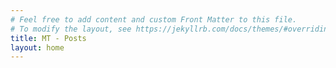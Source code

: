 ```yaml
---
# Feel free to add content and custom Front Matter to this file.
# To modify the layout, see https://jekyllrb.com/docs/themes/#overriding-theme-defaults
title: MT - Posts
layout: home
---
```

